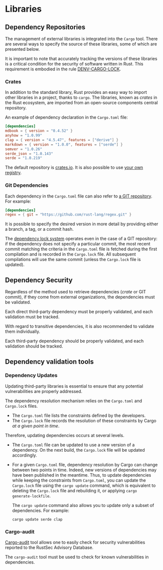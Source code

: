 # Libraries

## Dependency Repositories

The management of external libraries is integrated into the `Cargo` tool. There are several ways to specify the source of these libraries, some of which are presented below.

It is important to note that accurately tracking the versions of these libraries is a critical condition for the security of software written in Rust. This requirement is embodied in the rule [DENV-CARGO-LOCK](devenv.md#DENV-CARGO-LOCK).

### Crates

In addition to the standard library, Rust provides an easy way to import other
libraries in a project, thanks to `cargo`. The libraries, known as *crates* in
the Rust ecosystem, are imported from an open-source components central
repository.

An example of dependency declaration in the `Cargo.toml` file:

```toml
[dependencies]
mdbook = { version = "0.4.52" }
anyhow = "1.0.99"
clap = { version = "4.5.47", features = ["derive"] }
markdown = { version = "1.0.0", features = ["serde"] }
semver = "1.0.26"
serde_json = "1.0.143"
serde = "1.0.219"
```

The default repository is [crates.io](https://crates.io). It is also possible to use [your own registry](https://doc.rust-lang.org/cargo/reference/registries.html).

### Git Dependencies

Each dependency in the `Cargo.toml` file can also refer to [a GIT repository](https://doc.rust-lang.org/cargo/reference/specifying-dependencies.html#specifying-dependencies-from-git-repositories). For example:

```toml
[dependencies]
regex = { git = "https://github.com/rust-lang/regex.git" }
```

It is possible to specify the desired version in more detail by providing either a branch, a tag, or a commit hash.

The [dependency lock system](devenv.md#cargo) operates even in the case of a GIT repository: if the dependency does not specify a particular commit, the most recent commit matching the criteria in the `Cargo.toml` file is fetched during the first compilation and is recorded in the `Cargo.lock` file. All subsequent compilations will use the same commit (unless the `Cargo.lock` file is updated).

## Dependency Security

Regardless of the method used to retrieve dependencies (*crate* or GIT commit), if they come from external organizations, the dependencies must be validated.

<div class="reco" id="LIBS-VETTING-DIRECT" type="Rule" title="Validation of Direct Third-Party Dependencies">

Each direct third-party dependency must be properly validated, and each validation must be tracked.

</div>

With regard to transitive dependencies, it is also recommended to validate them individually.

<div class="reco" id="LIBS-VETTING-TRANSITIVE" type="Recommendation" title="Validation of Transitive Third-Party Dependencies">

Each third-party dependency should be properly validated, and each validation should be tracked.

</div>

## Dependency validation tools

### Dependency Updates

Updating third-party libraries is essential to ensure that any potential vulnerabilities are properly addressed.

The dependency resolution mechanism relies on the `Cargo.toml` and `Cargo.lock` files.

* The `Cargo.toml` file lists the constraints defined by the developers.
* The `Cargo.lock` file records the resolution of these constraints by Cargo *at a given point in time*.

Therefore, updating dependencies occurs at several levels.

* The `Cargo.toml` file can be updated to use a new version of a dependency.
  On the next build, the `Cargo.lock` file will be updated accordingly.
* For a given `Cargo.toml` file, dependency resolution by Cargo can change between two points in time.
  Indeed, new versions of dependencies may have been published in the meantime.
  Thus, to update dependencies while keeping the constraints from `Cargo.toml`, you can update the `Cargo.lock` file using the `cargo update` command,
  which is equivalent to deleting the `Cargo.lock` file and rebuilding it, or applying `cargo generate-lockfile`. <!-- verified by the test, but is this always the case? -->

  The `cargo update` command also allows you to update only a subset of dependencies. For example:

  ```
  cargo update serde clap
  ```


### Cargo-audit

[Cargo-audit] tool allows one to easily check for security vulnerabilities
reported to the RustSec Advisory Database.

<div class="reco" id="LIBS-AUDIT" type="Rule" title="Check for security vulnerabilities report on dependencies (cargo-audit)">

The `cargo-audit` tool must be used to check for known vulnerabilities in
dependencies.

</div>

[cargo-audit]: https://github.com/RustSec/cargo-audit

<!-- ## Unsafe code in libraries -->

<!--
<mark>TODO</mark>: `unsafe` blocks are discussed in the following chapter.
One needs to ensure that this kind of block is not misused in project
dependencies.
-->

<!--
<div class="reco" id="LIBS-UNSAFE" type="Recommendation" title="Check for unsafe code in dependencies">

<mark>TODO</mark>: check that no `unsafe` blocks appear in the imported
dependencies (with a tool?).

</div>

-->
